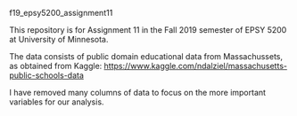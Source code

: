 f19_epsy5200_assignment11

This repository is for Assignment 11 in the Fall 2019 semester of EPSY 5200 at University of Minnesota.

The data consists of public domain educational data from Massachussets, as obtained from Kaggle: https://www.kaggle.com/ndalziel/massachusetts-public-schools-data

I have removed many columns of data to focus on the more important variables for our analysis.